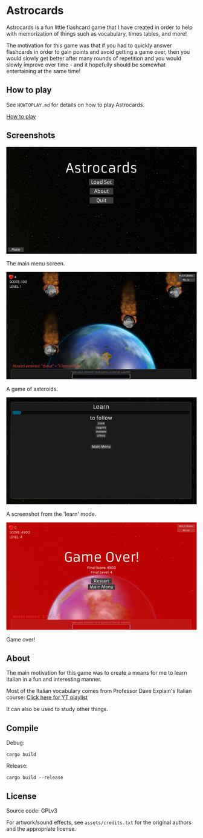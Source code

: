 # Astrocards

Astrocards is a fun little flashcard game that I have created in order to help 
with memorization of things such as vocabulary, times tables, and more! 

The motivation for this game was that if you had to quickly answer flashcards 
in order to gain points and avoid getting a game over, then you would slowly 
get better after many rounds of repetition and you would slowly improve over 
time - and it hopefully should be somewhat entertaining at the same time!

## How to play

See `HOWTOPLAY.md` for details on how to play Astrocards.

[How to play](HOWTOPLAY.md)

## Screenshots

![main title](media/main_title_screenshot.jpg)

The main menu screen.

![asteroids](media/asteroids_screenshot.jpg)

A game of asteroids.

![learn](media/learn_screenshot.jpg)

A screenshot from the 'learn' mode.

![game over](media/game_over_screenshot.jpg)

Game over!

## About

The main motivation for this game was to create a means for me to learn Italian
in a fun and interesting manner.

Most of the Italian vocabulary comes from Professor Dave Explain's Italian
course: [Click here for YT playlist](https://www.youtube.com/playlist?list=PLybg94GvOJ9FsOX3hUQsIm5NOJ2H6zh3a)

It can also be used to study other things.

## Compile

Debug:
```
cargo build
```

Release:
```
cargo build --release
```

## License

Source code: GPLv3

For artwork/sound effects, see `assets/credits.txt` for the original authors 
and the appropriate license.
